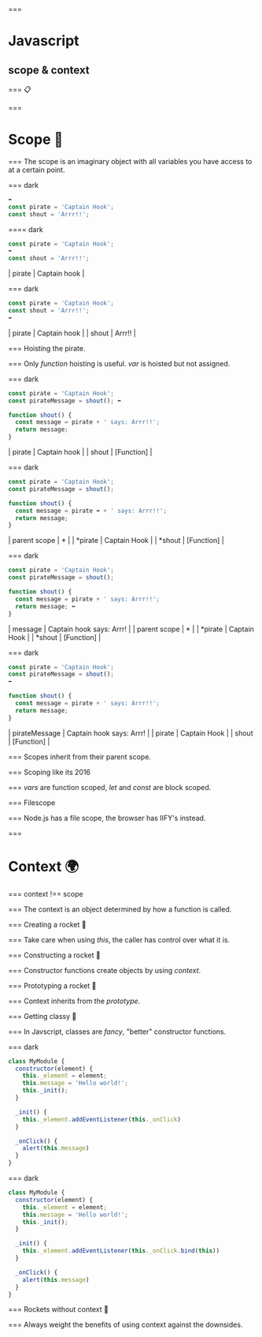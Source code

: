 ===
# Javascript
## scope & context

===
📋

===
# Scope 🔭

===
The scope is an imaginary object with all variables you have access to at a certain point.

=== dark
```javascript
⬅
const pirate = 'Captain Hook';
const shout = 'Arrr!!';
```


==== dark
```javascript
const pirate = 'Captain Hook';
⬅
const shout = 'Arrr!!';
```

| pirate | Captain hook |

=== dark
```javascript
const pirate = 'Captain Hook';
const shout = 'Arrr!!';
⬅
```

| pirate | Captain hook |
| shout  | Arrr!!       |

===
Hoisting the pirate.

===
Only _function_ hoisting is useful. _var_ is hoisted but not assigned.

=== dark
```javascript
const pirate = 'Captain Hook';
const pirateMessage = shout(); ⬅

function shout() {
  const message = pirate + ' says: Arrr!!';
  return message;
}
```

| pirate | Captain hook |
| shout  | [Function]   |

=== dark
```javascript
const pirate = 'Captain Hook';
const pirateMessage = shout();

function shout() {
  const message = pirate ⬅ + ' says: Arrr!!';
  return message;
}
```

| parent scope  | *             |
| *pirate       | Captain Hook  |
| *shout        | [Function]    |

=== dark
```javascript
const pirate = 'Captain Hook';
const pirateMessage = shout();

function shout() {
  const message = pirate + ' says: Arrr!!';
  return message; ⬅
}
```
| message       | Captain hook says: Arrr!  |
| parent scope  | *                         |
| *pirate       | Captain Hook              |
| *shout        | [Function]                |

=== dark
```javascript
const pirate = 'Captain Hook';
const pirateMessage = shout();
⬅

function shout() {
  const message = pirate + ' says: Arrr!!';
  return message;
}
```

| pirateMessage | Captain hook says: Arrr!  |
| pirate        | Captain Hook              |
| shout         | [Function]                |

===
Scopes inherit from their parent scope.

===
Scoping like its 2016

===
_vars_ are function scoped, _let_ and _const_ are block scoped.

===
Filescope

===
Node.js has a file scope, the browser has IIFY's instead.

===
# Context 🌍

===
context !== scope

===
The context is an object determined by how a function is called.

===
Creating a rocket 🚀

===
Take care when using _this_, the caller has control over what it is.

===
Constructing a rocket 🚀

===
Constructor functions create objects by using _context_.

===
Prototyping a rocket 🚀

===
Context inherits from the _prototype_.

===
Getting classy 👠

===
In Javscript, classes are _fancy_, "better" constructor functions.

=== dark
```javascript
class MyModule {
  constructor(element) {
    this._element = element;
    this.message = 'Hello world!';
    this._init();
  }

  _init() {
    this._element.addEventListener(this._onClick)
  }

  _onClick() {
    alert(this.message)
  }
}
```


=== dark
```javascript
class MyModule {
  constructor(element) {
    this._element = element;
    this.message = 'Hello world!';
    this._init();
  }

  _init() {
    this._element.addEventListener(this._onClick.bind(this))
  }

  _onClick() {
    alert(this.message)
  }
}
```


===
Rockets without context 🚀

===
Always weight the benefits of using context against the downsides.
